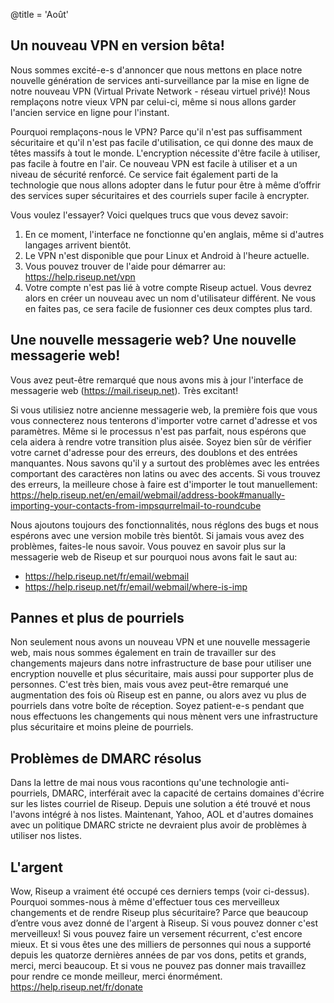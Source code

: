 @title = 'Août'

## Un nouveau VPN en version bêta!

Nous sommes excité-e-s d'annoncer que nous mettons en place notre nouvelle génération de services anti-surveillance par la mise en ligne de notre nouveau VPN (Virtual Private Network - réseau virtuel privé)! Nous remplaçons notre vieux VPN par celui-ci, même si nous allons garder l'ancien service en ligne pour l'instant.

Pourquoi remplaçons-nous le VPN? Parce qu'il n'est pas suffisamment sécuritaire et qu'il n'est pas facile d'utilisation, ce qui donne des maux de têtes massifs à tout le monde. L'encryption nécessite d'être facile à utiliser, pas facile à foutre en l'air. Ce nouveau VPN est facile à utiliser et a un niveau de sécurité renforcé. Ce service fait également parti de la technologie que nous allons adopter dans le futur pour être à même d’offrir des services super sécuritaires et des courriels super facile à encrypter.

Vous voulez l'essayer? Voici quelques trucs que vous devez savoir:

1. En ce moment, l'interface ne fonctionne qu'en anglais, même si d'autres langages arrivent bientôt.
2. Le VPN n'est disponible que pour Linux et Android à l'heure actuelle.
3. Vous pouvez trouver de l'aide pour démarrer au: https://help.riseup.net/vpn
4. Votre compte n'est pas lié à votre compte Riseup actuel. Vous devrez alors en créer un nouveau avec un nom d'utilisateur différent. Ne vous en faites pas, ce sera facile de fusionner ces deux comptes plus tard.


## Une nouvelle messagerie web? Une nouvelle messagerie web!

Vous avez peut-être remarqué que nous avons mis à jour l'interface de messagerie web (https://mail.riseup.net). Très excitant!

Si vous utilisiez notre ancienne messagerie web, la première fois que vous vous connecterez nous tenterons d'importer votre carnet d'adresse et vos paramètres. Même si le processus n'est pas parfait, nous espérons que cela aidera à rendre votre transition plus aisée. Soyez bien sûr de vérifier votre carnet d'adresse pour des erreurs, des doublons et des entrées manquantes. Nous savons qu'il y a surtout des problèmes avec les entrées comportant des caractères non latins ou avec des accents. Si vous trouvez des erreurs, la meilleure chose à faire est d'importer le tout manuellement: https://help.riseup.net/en/email/webmail/address-book#manually-importing-your-contacts-from-impsqurrelmail-to-roundcube

Nous ajoutons toujours des fonctionnalités, nous réglons des bugs et nous espérons avec une version mobile très bientôt. Si jamais vous avez des problèmes, faites-le nous savoir. Vous pouvez en savoir plus sur la messagerie web de Riseup et sur pourquoi nous avons fait le saut au:

* https://help.riseup.net/fr/email/webmail  
* https://help.riseup.net/fr/email/webmail/where-is-imp


## Pannes et plus de pourriels

Non seulement nous avons un nouveau VPN et une nouvelle messagerie web, mais nous sommes également en train de travailler sur des changements majeurs dans notre infrastructure de base pour utiliser une encryption nouvelle et plus sécuritaire, mais aussi pour supporter plus de personnes. C'est très bien, mais vous avez peut-être remarqué une augmentation des fois où Riseup est en panne, ou alors avez vu plus de pourriels dans votre boîte de réception. Soyez patient-e-s pendant que nous effectuons les changements qui nous mènent vers une infrastructure plus sécuritaire et moins pleine de pourriels.


## Problèmes de DMARC résolus

Dans la lettre de mai nous vous racontions qu'une technologie anti-pourriels, DMARC, interférait avec la capacité de certains domaines d'écrire sur les listes courriel de Riseup. Depuis une solution a été trouvé et nous l'avons intégré à nos listes. Maintenant, Yahoo, AOL et d'autres domaines avec un politique DMARC stricte ne devraient plus avoir de problèmes à utiliser nos listes.


## L'argent

Wow, Riseup a vraiment été occupé ces derniers temps (voir ci-dessus). Pourquoi sommes-nous à même d'effectuer tous ces merveilleux changements et de rendre Riseup plus sécuritaire? Parce que beaucoup d’entre vous avez donné de l'argent à Riseup. Si vous pouvez donner c'est merveilleux! Si vous pouvez faire un versement récurrent, c'est encore mieux. Et si vous êtes une des milliers de personnes qui nous a supporté depuis les quatorze dernières années de par vos dons, petits et grands, merci, merci beaucoup. Et si vous ne pouvez pas donner mais travaillez pour rendre ce monde meilleur, merci énormément.
https://help.riseup.net/fr/donate
